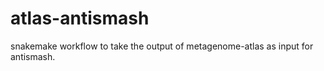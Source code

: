 # atlas-antismash
snakemake workflow to take the output of metagenome-atlas as input for antismash.
